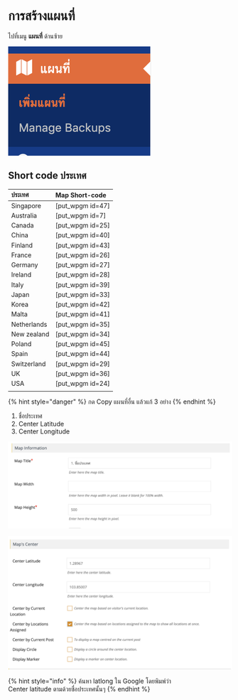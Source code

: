 # การสร้างแผนที่

ไปที่เมนู **แผนที่** ด้านซ้าย

![](../.gitbook/assets/2562-04-07-20.07.12.png)

## Short code ประเทศ

| ประเทศ | Map Short-code |
| :--- | :--- |
| Singapore | \[put\_wpgm id=47\] |
| Australia  | \[put\_wpgm id=7\] |
| Canada | \[put\_wpgm id=25\] |
| China  | \[put\_wpgm id=40\] |
| Finland | \[put\_wpgm id=43\] |
| France | \[put\_wpgm id=26\] |
| Germany | \[put\_wpgm id=27\] |
| Ireland | \[put\_wpgm id=28\] |
| Italy | \[put\_wpgm id=39\] |
| Japan | \[put\_wpgm id=33\] |
| Korea | \[put\_wpgm id=42\] |
| Malta | \[put\_wpgm id=41\] |
| Netherlands | \[put\_wpgm id=35\] |
| New zealand | \[put\_wpgm id=34\] |
| Poland | \[put\_wpgm id=45\] |
| Spain | \[put\_wpgm id=44\] |
| Switzerland | \[put\_wpgm id=29\] |
| UK | \[put\_wpgm id=36\] |
| USA | \[put\_wpgm id=24\] |
|  |  |

{% hint style="danger" %}
กด Copy แผนที่อื่น แล้วแก้ 3 อย่าง
{% endhint %}

1. ชื่อประเทศ
2. Center Latitude
3. Center Longitude

![1. &#xE40;&#xE1B;&#xE25;&#xE35;&#xE48;&#xE22;&#xE19;&#xE0A;&#xE37;&#xE48;&#xE2D;&#xE1B;&#xE23;&#xE30;&#xE40;&#xE17;&#xE28;](../.gitbook/assets/2562-04-07-19.59.37.png)

![2 &#xE41;&#xE25;&#xE30; 3 &#xE43;&#xE2A;&#xE48; Lat long](../.gitbook/assets/2562-04-07-19.55.07.png)

{% hint style="info" %}
ค้นหา latlong ใน Google โดยพิมพ์ว่า  
Center latitude ตามด้วยชื่อประเทศนั้นๆ
{% endhint %}



